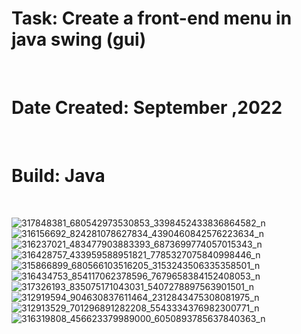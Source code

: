 <h1>Task: Create a front-end menu in java swing (gui) </h1> <br>
<h1>Date Created: September ,2022 </h1> <br>
<h1>Build: Java </h1> <br>



![317848381_680542973530853_3398452433836864582_n](https://user-images.githubusercontent.com/122611993/214820443-a121e746-ccb4-4144-9ade-7a3f1684fca0.png)
![316156692_824281078627834_4390460842576223634_n](https://user-images.githubusercontent.com/122611993/214820485-56d75fce-a1dc-46a8-a01a-283490af5d8b.png)
![316237021_483477903883393_6873699774057015343_n](https://user-images.githubusercontent.com/122611993/214820517-5d497d06-552c-4170-8142-84e9cae9aca7.png)
![316428757_433959588951821_7785327075840998446_n](https://user-images.githubusercontent.com/122611993/214820529-ae0bb853-997b-4228-82ad-e1a058739676.png)
![315866899_680566103516205_3153243506335358501_n](https://user-images.githubusercontent.com/122611993/214820532-986477ec-0fa1-4861-bc4c-bd830eb173d1.png)
![316434753_854117062378596_7679658384152408053_n](https://user-images.githubusercontent.com/122611993/214820535-8a165954-0773-4b3e-a1c7-4f0d4ddfa4f7.png)
![317326193_835075171043031_5407278897563901501_n](https://user-images.githubusercontent.com/122611993/214820526-db3f0f91-3d2d-4bd7-aec1-5828100fea83.png)
![312919594_904630837611464_2312843475308081975_n](https://user-images.githubusercontent.com/122611993/214820538-67dfcf1c-2696-4c91-b8d6-904f244a918f.png)
![312913529_701296891282208_5543334376982300771_n](https://user-images.githubusercontent.com/122611993/214820551-a8f2ba3f-2ebc-4a75-82f1-75c1fafe7764.png)
![316319808_456623379989000_6050893785637840363_n](https://user-images.githubusercontent.com/122611993/214820554-a1cfa5e7-6800-489c-9edd-8b2f7d6c0189.png)
